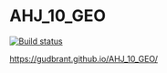 # AHJ_10_GEO

[![Build status](https://ci.appveyor.com/api/projects/status/6m78l8d8i4ai67lu?svg=true)](https://ci.appveyor.com/project/gudbrant/ahj-10-geo)

https://gudbrant.github.io/AHJ_10_GEO/
